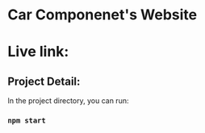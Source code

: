 # Car Componenet's Website

# Live link:

## Project Detail:

In the project directory, you can run:

### `npm start`


